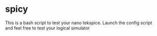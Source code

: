 # spicy
This is a bash script to test your nano tekspice. Launch the config script and feel free to test your logical simulator
